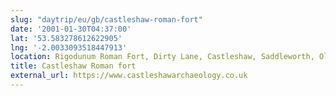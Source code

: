 ```yaml
---
slug: "daytrip/eu/gb/castleshaw-roman-fort"
date: '2001-01-30T04:37:00'
lat: '53.583278612622905'
lng: '-2.0033093518447913'
location: Rigodunum Roman Fort, Dirty Lane, Castleshaw, Saddleworth, Oldham, Greater Manchester, OL3 5HS, United Kingdom
title: Castleshaw Roman fort
external_url: https://www.castleshawarchaeology.co.uk
---
```



